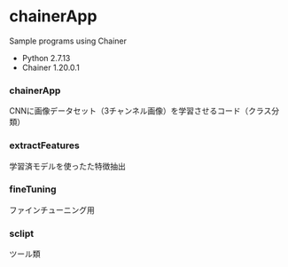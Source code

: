 # chainerApp
Sample programs using Chainer  
* Python 2.7.13  
* Chainer 1.20.0.1

### chainerApp
CNNに画像データセット（3チャンネル画像）を学習させるコード（クラス分類）

### extractFeatures  
学習済モデルを使ったた特徴抽出

### fineTuning  
ファインチューニング用

### sclipt  
ツール類
